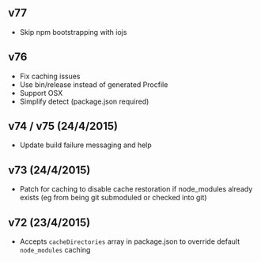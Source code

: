 ## v77

- Skip npm bootstrapping with iojs

## v76

- Fix caching issues
- Use bin/release instead of generated Procfile
- Support OSX
- Simplify detect (package.json required)

## v74 / v75 (24/4/2015)

- Update build failure messaging and help

## v73 (24/4/2015)

- Patch for caching to disable cache restoration if node_modules already exists (eg from being git submoduled or checked into git)

## v72 (23/4/2015)

* Accepts `cacheDirectories` array in package.json to override default `node_modules` caching
